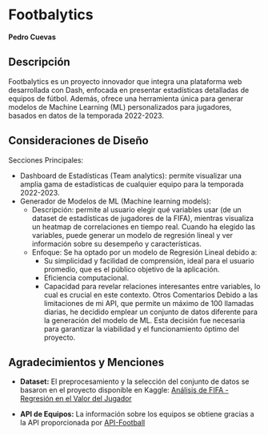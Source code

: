 # Footbalytics

**Pedro Cuevas**

## Descripción

Footbalytics es un proyecto innovador que integra una plataforma web desarrollada con Dash, enfocada en presentar estadísticas detalladas de equipos de fútbol. Además, ofrece una herramienta única para generar modelos de Machine Learning (ML) personalizados para jugadores, basados en datos de la temporada 2022-2023.

## Consideraciones de Diseño

Secciones Principales:

- Dashboard de Estadísticas (Team analytics): permite visualizar una amplia gama de estadísticas de cualquier equipo para la temporada 2022-2023.
- Generador de Modelos de ML (Machine learning models):
  - Descripción: permite al usuario elegir qué variables usar (de un dataset de estadísticas de jugadores de la FIFA), mientras visualiza un heatmap de correlaciones en tiempo real. Cuando ha elegido las variables, puede generar un modelo de regresión lineal y ver información sobre su desempeño y características.
  - Enfoque: Se ha optado por un modelo de Regresión Lineal debido a:
    - Su simplicidad y facilidad de comprensión, ideal para el usuario promedio, que es el público objetivo de la aplicación.
    - Eficiencia computacional.
    - Capacidad para revelar relaciones interesantes entre variables, lo cual es crucial en este contexto.
Otros Comentarios
Debido a las limitaciones de mi API, que permite un máximo de 100 llamadas diarias, he decidido emplear un conjunto de datos diferente para la generación del modelo de ML. Esta decisión fue necesaria para garantizar la viabilidad y el funcionamiento óptimo del proyecto.

## Agradecimientos y Menciones

- **Dataset:** El preprocesamiento y la selección del conjunto de datos se basaron en el proyecto disponible en Kaggle: [Análisis de FIFA - Regresión en el Valor del Jugador](https://www.kaggle.com/code/phdoot2/fifa-analysis-regression-on-player-value)
  
- **API de Equipos:** La información sobre los equipos se obtiene gracias a la API proporcionada por [API-Football](https://www.api-football.com/)

